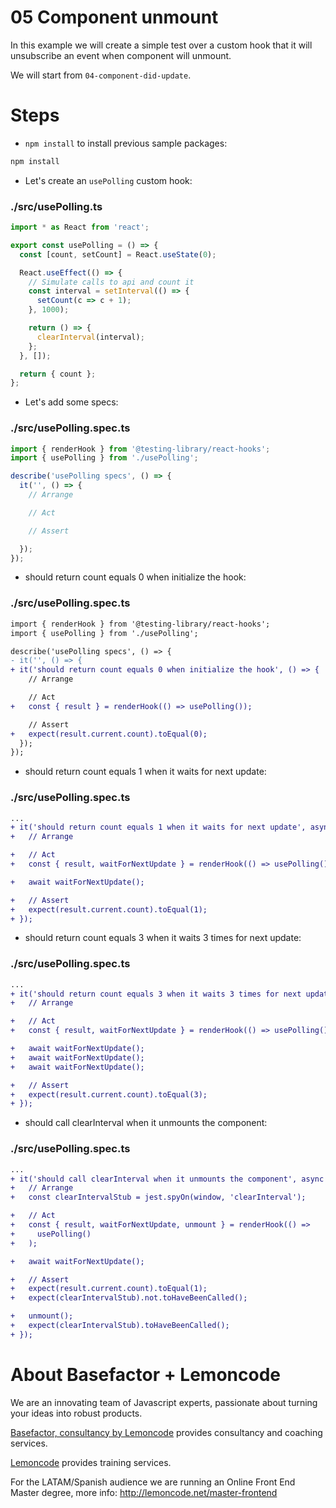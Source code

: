 # 05 Component unmount

In this example we will create a simple test over a custom hook that it will unsubscribe an event when component will unmount.

We will start from `04-component-did-update`.

# Steps

- `npm install` to install previous sample packages:

```bash
npm install
```

- Let's create an `usePolling` custom hook:

### ./src/usePolling.ts

```javascript
import * as React from 'react';

export const usePolling = () => {
  const [count, setCount] = React.useState(0);

  React.useEffect(() => {
    // Simulate calls to api and count it
    const interval = setInterval(() => {
      setCount(c => c + 1);
    }, 1000);

    return () => {
      clearInterval(interval);
    };
  }, []);

  return { count };
};

```

- Let's add some specs:

### ./src/usePolling.spec.ts

```javascript
import { renderHook } from '@testing-library/react-hooks';
import { usePolling } from './usePolling';

describe('usePolling specs', () => {
  it('', () => {
    // Arrange

    // Act

    // Assert

  });
});

```

- should return count equals 0 when initialize the hook:

### ./src/usePolling.spec.ts

```diff
import { renderHook } from '@testing-library/react-hooks';
import { usePolling } from './usePolling';

describe('usePolling specs', () => {
- it('', () => {
+ it('should return count equals 0 when initialize the hook', () => {
    // Arrange

    // Act
+   const { result } = renderHook(() => usePolling());

    // Assert
+   expect(result.current.count).toEqual(0);
  });
});

```

- should return count equals 1 when it waits for next update:

### ./src/usePolling.spec.ts

```diff
...
+ it('should return count equals 1 when it waits for next update', async () => {
+   // Arrange

+   // Act
+   const { result, waitForNextUpdate } = renderHook(() => usePolling());

+   await waitForNextUpdate();

+   // Assert
+   expect(result.current.count).toEqual(1);
+ });

```

- should return count equals 3 when it waits 3 times for next update:

### ./src/usePolling.spec.ts

```diff
...
+ it('should return count equals 3 when it waits 3 times for next update', async () => {
+   // Arrange

+   // Act
+   const { result, waitForNextUpdate } = renderHook(() => usePolling());

+   await waitForNextUpdate();
+   await waitForNextUpdate();
+   await waitForNextUpdate();

+   // Assert
+   expect(result.current.count).toEqual(3);
+ });

```

- should call clearInterval when it unmounts the component:

### ./src/usePolling.spec.ts

```diff
...
+ it('should call clearInterval when it unmounts the component', async () => {
+   // Arrange
+   const clearIntervalStub = jest.spyOn(window, 'clearInterval');

+   // Act
+   const { result, waitForNextUpdate, unmount } = renderHook(() =>
+     usePolling()
+   );

+   await waitForNextUpdate();

+   // Assert
+   expect(result.current.count).toEqual(1);
+   expect(clearIntervalStub).not.toHaveBeenCalled();

+   unmount();
+   expect(clearIntervalStub).toHaveBeenCalled();
+ });

```

# About Basefactor + Lemoncode

We are an innovating team of Javascript experts, passionate about turning your ideas into robust products.

[Basefactor, consultancy by Lemoncode](http://www.basefactor.com) provides consultancy and coaching services.

[Lemoncode](http://lemoncode.net/services/en/#en-home) provides training services.

For the LATAM/Spanish audience we are running an Online Front End Master degree, more info: http://lemoncode.net/master-frontend
